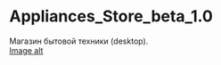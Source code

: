 # Appliances_Store_beta_1.0
Магазин бытовой техники (desktop).<br>
[Image alt](https://github.com/appinfin/Appliances_Store_beta_1.0/blob/main/images/Diagram2.png)
